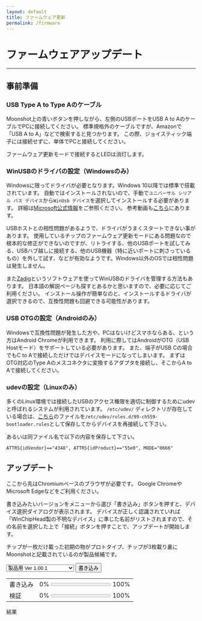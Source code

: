 ```yaml
---
layout: default
title: ファームウェア更新
permalink: /firmware
---
```

# ファームウェアアップデート
---
## 事前準備
### USB Type A to Type Aのケーブル
Moonshot上の青いボタンを押しながら、左側のUSBポートをUSB A to AのケーブルでPCに接続してください。
標準規格外のケーブルですが、Amazonで「USB A to A」などで検索すると見つかります。
この際、ジョイスティック端子には接続せずに、単体でPCと接続してください。

ファームウェア更新モードで接続するとLEDは消灯します。

### WinUSBのドライバの設定（Windowsのみ）
Windowsに限ってドライバが必要となります。Windows 10以降では標準で搭載されています。
自動ではインストールされないので、手動で`ユニバーサル シリアル バス デバイス`から`WinUsb デバイス`を選択してインストールする必要があります。
詳細は[Microsoft公式情報](https://learn.microsoft.com/ja-jp/windows-hardware/drivers/usbcon/winusb-installation#installing-winusb-by-specifying-the-system-provided-device-class)をご参照ください。
参考動画も[こちら](https://www.youtube.com/watch?v=5yzpc2vI_94)にあります。

USBホストとの相性問題があるようで、ドライバがうまくスタートできない事があります。
使用しているチップのファームウェア更新モードにある問題なので根本的な修正ができないのですが、リトライする、他のUSBポートを試してみる、USBハブ越しに接続する、他のUSB機器（特に近いポートに刺さっているもの）を外して試す、などが有効なようです。Windows以外のOSでは相性問題は発生しません。

また[Zadig](https://zadig.akeo.ie/)というソフトウェアを使ってWinUSBのドライバを管理する方法もあります。
日本語の解説ページも探すとあるかと思いますので、必要に応じてご利用ください。
インストール操作が簡単なのと、インストールするドライバが選択できるので、互換性問題も回避できる可能性があります。

### USB OTGの設定（Androidのみ）
Windowsで互換性問題が発生した方や、PCはないけどスマホならある、という方はAndroid Chromeが利用できます。
利用に際してはAndroidがOTG（USB Hostモード）をサポートしている必要があります。
また、端子がUSB Cの場合でもC to Aで接続しただけではデバイスモードになってしまいます。
まずはOTG対応のType Aのメスコネクタに変換するアダプタを接続し、そこからA to Aで接続してください。

### udevの設定（Linuxのみ）
多くのLinux環境では接続したUSBのアクセス権限を適切に制御するためにudevと呼ばれるシステムが利用されています。
`/etc/udev/` ディレクトリが存在している場合は、[こちら](https://github.com/toyoshim/iona-us/blob/main/docs/linux/99-ch559-bootloader.rules)のファイルを`/etc/udev/rules.d/99-ch559-bootloader.rules`として保存してからデバイスを再接続して下さい。

あるいは同ファイル名で以下の内容を保存して下さい。
```
ATTRS{idVendor}=="4348", ATTRS{idProduct}=="55e0", MODE="0666"
```

## アップデート
ここから先はChromiumベースのブラウザが必要です。
Google ChromeやMicrosoft Edgeなどをご利用ください。

書き込みたいバージョンをメニューから選び「書き込み」ボタンを押すと、デバイス選択ダイアログが表示されます。
デバイスが正しく認識されていれば「WinChipHead製の不明なデバイス」に準じた名前がリストされますので、その名前を選択した上で「接続」ボタンを押すことで、アップデートが開始します。

チップが一枚だけ載った初期の物がプロトタイプ、チップが3枚載り裏にMoonshotと記載されているのが製品候補です。

<script src="https://toyoshim.github.io/CH559Flasher.js/CH559Flasher.js"></script>
<script>
async function flash() {
  const firmwares = [
    'firmwares/ms_v1_00_0.bin',
    'firmwares/ms2_v1_00_0.bin',
    'firmwares/ms2_v1_00_0.bin',
    'firmwares/ms2_v1_00_1.bin',
  ];
  const progressWrite = document.getElementById('progress_write');
  const progressVerify = document.getElementById('progress_verify');
  const error = document.getElementById('error');
  progressWrite.value = 0;
  progressVerify.value = 0;
  error.innerText = '';

  const flasher = new CH559Flasher();
  await flasher.connect();
  await flasher.erase();
  const url = firmwares[document.getElementById('version').selectedIndex];
  const response = await fetch(url);
  if (response.ok) {
    const bin = await response.arrayBuffer();
    await flasher.write(bin, rate => progressWrite.value = rate);
    await flasher.verify(bin, rate => progressVerify.value = rate);
    error.innerText = flasher.error ? flasher.error : '成功';
  } else {
    error.innerText = 'ファームウェアが見つかりません';
  }
}
</script>

<select id="version">
<option>プロトタイプ用 Ver 1.00.0</option>
<option>製品候補用 Ver 1.00.0</option>
<option>製品用 Ver 1.00.0</option>
<option selected>製品用 Ver 1.00.1</option>
</select>
<button onclick="flash();">書き込み</button>

| | |
|-|-|
|書き込み|0% <progress id="progress_write" max=1 value=0></progress> 100%|
|検証|0% <progress id="progress_verify" max=1 value=0></progress> 100%|

結果
<pre id="error"></pre>

